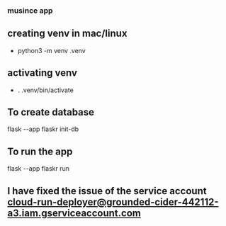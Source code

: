 ### musince app

## creating venv in mac/linux
- python3 -m venv .venv

## activating venv
- . .venv/bin/activate

## To create database
flask --app flaskr init-db
## To run the app
flask --app flaskr run

## I have fixed the issue of the service account cloud-run-deployer@grounded-cider-442112-a3.iam.gserviceaccount.com